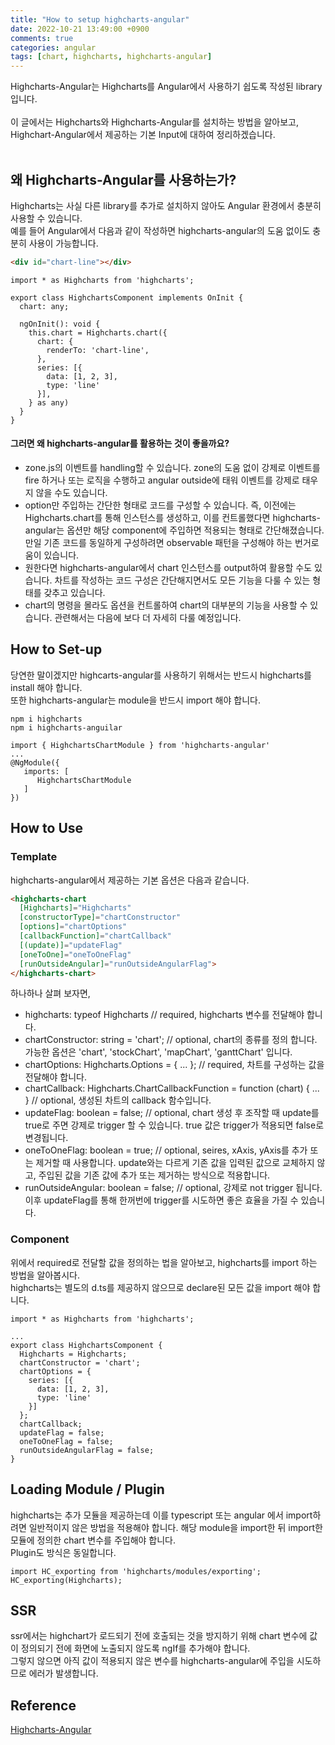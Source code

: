 ```yaml
---
title: "How to setup highcharts-angular"
date: 2022-10-21 13:49:00 +0900
comments: true
categories: angular
tags: [chart, highcharts, highcharts-angular]
---
```


Highcharts-Angular는 Highcharts를 Angular에서 사용하기 쉽도록 작성된 library 입니다.<br/>
<br/>
이 글에서는 Highcharts와 Highcharts-Angular를 설치하는 방법을 알아보고,<br/>
Highchart-Angular에서 제공하는 기본 Input에 대하여 정리하겠습니다.<br/>
<br/>

## 왜 Highcharts-Angular를 사용하는가?
Highcharts는 사실 다른 library를 추가로 설치하지 않아도 Angular 환경에서 충분히 사용할 수 있습니다.<br/>
예를 들어 Angular에서 다음과 같이 작성하면 highcharts-angular의 도움 없이도 충분히 사용이 가능합니다.<br/>

```html
<div id="chart-line"></div>
```

```tsx
import * as Highcharts from 'highcharts';

export class HighchartsComponent implements OnInit {
  chart: any;

  ngOnInit(): void {
    this.chart = Highcharts.chart({
      chart: {
        renderTo: 'chart-line',
      },
      series: [{
        data: [1, 2, 3],
        type: 'line'
      }],
    } as any)
  }
}
```

#### 그러면 왜 highcharts-angular를 활용하는 것이 좋을까요?
- zone.js의 이벤트를 handling할 수 있습니다. zone의 도움 없이 강제로 이벤트를 fire 하거나 또는 로직을 수행하고 angular outside에 태워 이벤트를 강제로 태우지 않을 수도 있습니다.<br/>
- option만 주입하는 간단한 형태로 코드를 구성할 수 있습니다. 즉, 이전에는 Highcharts.chart를 통해 인스턴스를 생성하고, 이를 컨트롤했다면 highcharts-angular는 옵션만 해당 component에 주입하면 적용되는 형태로 간단해졌습니다. 만일 기존 코드를 동일하게 구성하려면 observable 패턴을 구성해야 하는 번거로움이 있습니다.<br/>
- 원한다면 highcharts-angular에서 chart 인스턴스를 output하여 활용할 수도 있습니다. 차트를 작성하는 코드 구성은 간단해지면서도 모든 기능을 다룰 수 있는 형태를 갖추고 있습니다.<br/>
- chart의 명령을 몰라도 옵션을 컨트롤하여 chart의 대부분의 기능을 사용할 수 있습니다. 관련해서는 다음에 보다 더 자세히 다룰 예정입니다.<br/>


## How to Set-up

당연한 말이겠지만 highcarts-angular를 사용하기 위해서는 반드시 highcharts를 install 해야 합니다.<br/>
또한 highcharts-angular는 module을 반드시 import 해야 합니다.<br/>

```
npm i highcharts
npm i highcharts-anguilar
```

```tsx
import { HighchartsChartModule } from 'highcharts-angular'
...
@NgModule({
   imports: [
      HighchartsChartModule
   ]
})
```

## How to Use

### Template
highcharts-angular에서 제공하는 기본 옵션은 다음과 같습니다.<br/>

```html
<highcharts-chart 
  [Highcharts]="Highcharts"
  [constructorType]="chartConstructor"
  [options]="chartOptions"
  [callbackFunction]="chartCallback"
  [(update)]="updateFlag"
  [oneToOne]="oneToOneFlag"
  [runOutsideAngular]="runOutsideAngularFlag">
</highcharts-chart>

```

하나하나 살펴 보자면,<br/>
- highcharts: typeof Highcharts // required, highcharts 변수를 전달해야 합니다.<br/>
- chartConstructor: string = 'chart'; // optional, chart의 종류를 정의 합니다. 가능한 옵션은 'chart', 'stockChart', 'mapChart', 'ganttChart' 입니다.<br/>
- chartOptions: Highcharts.Options = { ... }; // required, 차트를 구성하는 값을 전달해야 합니다.<br/>
- chartCallback: Highcharts.ChartCallbackFunction = function (chart) { ... } // optional, 생성된 차트의 callback 함수입니다.<br/>
- updateFlag: boolean = false; // optional, chart 생성 후 조작할 때 update를 true로 주면 강제로 trigger 할 수 있습니다. true 값은 trigger가 적용되면 false로 변경됩니다.<br/>
- oneToOneFlag: boolean = true; // optional, seires, xAxis, yAxis를 추가 또는 제거할 때 사용합니다. update와는 다르게 기존 값을 입력된 값으로 교체하지 않고, 주입된 값을 기존 값에 추가 또는 제거하는 방식으로 적용합니다.<br/>
- runOutsideAngular: boolean = false; // optional, 강제로 not trigger 됩니다. 이후 updateFlag를 통해 한꺼번에 trigger를 시도하면 좋은 효율을 가질 수 있습니다. <br/>


### Component

위에서 required로 전달할 값을 정의하는 법을 알아보고, highcharts를 import 하는 방법을 알아봅시다.<br/>
highcharts는 별도의 d.ts를 제공하지 않으므로 declare된 모든 값을 import 해야 합니다.<br/>


```tsx
import * as Highcharts from 'highcharts';

...
export class HighchartsComponent {
  Highcharts = Highcharts;
  chartConstructor = 'chart';
  chartOptions = {
    series: [{
      data: [1, 2, 3],
      type: 'line'
    }]
  };
  chartCallback;
  updateFlag = false;
  oneToOneFlag = false;
  runOutsideAngularFlag = false;
}

```

## Loading Module / Plugin
highcharts는 추가 모듈을 제공하는데 이를 typescript 또는 angular 에서 import하려면 일반적이지 않은 방법을 적용해야 합니다. 해당 module을 import한 뒤 import한 모듈에 정의한 chart 변수를 주입해야 합니다. <br/>
Plugin도 방식은 동일합니다.<br/>


```tsx
import HC_exporting from 'highcharts/modules/exporting';
HC_exporting(Highcharts);
```


## SSR
ssr에서는 highchart가 로드되기 전에 호출되는 것을 방지하기 위해 chart 변수에 값이 정의되기 전에 화면에 노출되지 않도록 ngIf를 추가해야 합니다. <br/>
그렇지 않으면 아직 값이 적용되지 않은 변수를 highcharts-angular에 주입을 시도하므로 에러가 발생합니다.


## Reference
[Highcharts-Angular](https://github.com/highcharts/highcharts-angular)
